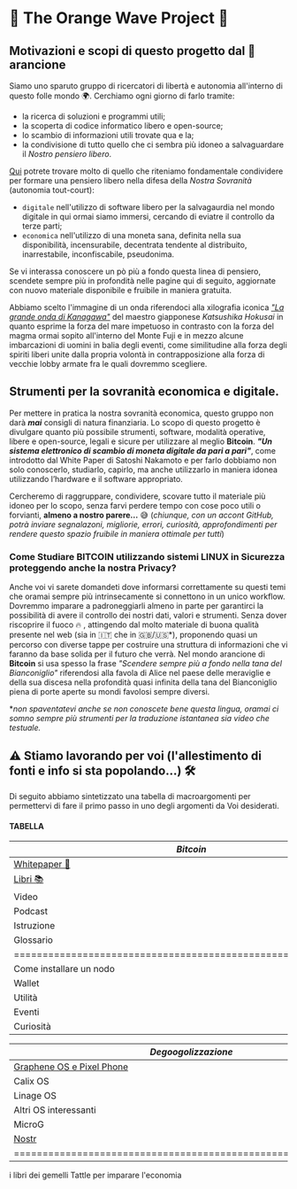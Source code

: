 # 🌊 The Orange Wave Project 🌊

## Motivazioni e scopi di questo progetto dal 🧡 arancione

Siamo uno sparuto gruppo di ricercatori di libertà e autonomia all'interno di questo folle mondo 🌍.
Cerchiamo ogni giorno di farlo tramite:
- la ricerca di soluzioni e programmi utili;
- la scoperta di codice informatico libero e open-source;
- lo scambio di informazioni utili trovate qua e la;
- la condivisione di tutto quello che ci sembra più idoneo a salvaguardare il _Nostro pensiero libero_.

[Qui](https://github.com/TheOrangeWaveProject/TheOrangeWaveProject.github.io/blob/main/index.md#tabella) potrete trovare molto di quello che riteniamo fondamentale condividere per formare una pensiero libero nella difesa della _Nostra Sovranità_ (autonomia tout-court):

- `digitale` nell'utilizzo di software libero per la salvagaurdia nel mondo digitale in qui ormai siamo immersi, cercando di eviatre il controllo da terze parti;
- `economica` nell'utilizzo di una moneta sana, definita nella sua disponibilità, incensurabile, decentrata tendente al distribuito, inarrestabile, inconfiscabile, pseudonima.

Se vi interassa conoscere un pò più a fondo questa linea di pensiero, scendete sempre più in profondità nelle pagine qui di seguito, aggiornate con nuovo materiale disponibile e fruibile in maniera gratuita.

Abbiamo scelto l'immagine di un onda riferendoci alla xilografia iconica [_"La grande onda di Kanagawa"_](https://it.wikipedia.org/wiki/La_grande_onda_di_Kanagawa) del maestro giapponese _Katsushika Hokusai_ in quanto esprime la forza del mare impetuoso in contrasto con la forza del magma ormai sopito all'interno del Monte Fuji e in mezzo alcune imbarcazioni di uomini in balia degli eventi, come similitudine alla forza degli spiriti liberi unite dalla propria volontà in contrapposizione alla forza di vecchie lobby armate fra le quali dovremmo scegliere.  

## Strumenti per la sovranità economica e digitale.

Per mettere in pratica la nostra sovranità economica, questo gruppo non darà **_mai_** consigli di natura finanziaria.
Lo scopo di questo progetto è divulgare quanto più possibile strumenti, software, modalità operative, libere e open-source, legali e sicure per utilizzare al meglio **Bitcoin**.
***"Un sistema elettronico di scambio di moneta digitale da pari a pari"***, come introdotto dal White Paper di Satoshi Nakamoto e per farlo dobbiamo non solo conoscerlo, studiarlo, capirlo, ma anche utilizzarlo in maniera idonea utilizzando l’hardware e il software appropriato.

Cercheremo di raggruppare, condividere, scovare tutto il materiale più idoneo per lo scopo, senza farvi perdere tempo con cose poco utili o forvianti, **almeno a nostro parere…** 😅
(_chiunque, con un accont GitHub, potrà inviare segnalazoni, migliorie, errori, curiosità, approfondimenti per rendere questo spazio fruibile in maniera ottimale per tutti_)

### Come Studiare BITCOIN utilizzando sistemi LINUX in Sicurezza proteggendo anche la nostra Privacy?
Anche voi vi sarete domandeti dove informarsi correttamente su questi temi che oramai sempre più intrinsecamente si connettono in un unico workflow.
Dovremmo imparare a padroneggiarli almeno in parte per garantirci la possibilità di avere il controllo dei nostri dati, valori e strumenti.
Senza dover riscoprire il fuoco 🔥 , attingendo dal molto materiale di buona qualità presente nel web (sia in 🇮🇹 che in 🇬🇧/🇺🇸*), proponendo quasi un percorso con diverse tappe per costruire una struttura di informazioni che vi faranno da base solida per il futuro che verrà.
Nel mondo arancione di **Bitcoin** si usa spesso la frase _"Scendere sempre più a fondo nella tana del Bianconiglio"_ riferendosi alla favola di Alice nel paese delle meraviglie e della sua discesa nella profondità quasi infinita della tana del Bianconiglio piena di porte aperte su mondi favolosi sempre diversi.  

*_non spaventatevi anche se non conoscete bene questa lingua, oramai ci somno sempre più strumenti per la traduzione istantanea sia video che testuale._

## ⚠️ Stiamo lavorando per voi (l'allestimento di fonti e info si sta popolando...) 🛠️
Di seguito abbiamo sintetizzato una tabella di macroargomenti per permettervi di fare il primo passo in uno degli argomenti da Voi desiderati.
 
#### TABELLA

|*Bitcoin*                                                     |*Privacy & Sicurity*       |     *Linux e dintorni*     |
|--------------------------------------------------------------|---------------------------|----------------------------|
| [Whitepaper 📃](./Bitcoin/WP/)                               | Manifesti e ideali        | Storia e distro            |
| [Libri 📚](./Bitcoin/Libri/)                                 | Libri                     | Libri                      |
| Video                                                        | Video                     | Video                      |
| Podcast                                                      | Podcast                   | Podcast                    |
| Istruzione                                                   | Istruzione                | Istruzione                 |
| Glossario                                                    | Glossario                 | Glossario                  |
|==============================================================| ==========================| ===========================|
| Come installare un nodo                                      | TOR - VPN - Tails         | Come installare una distro |
| Wallet                                                       | Browser e plug-in         | Comandi Base               |
| Utilità                                                      | PGP / GPG e alias mail    | Migliori apps              |
| Eventi                                                       | GitHub-GitLab-Codeberg    | Curiosità                  |
| Curiosità                                                    | GitTea-Googs              | Markdown                   |


|*Degoogolizzazione*                                           | *Router e network*        | *Economia e i suoi principi*|
|--------------------------------------------------------------|---------------------------| ----------------------------|
| [Graphene OS e Pixel Phone](./Degoogolizzazione/GrapheneOS/) | OpenWrt                   | Storia dei crack            |
| Calix OS                                                     | DNS                       | Libri                       |
| Linage OS                                                    | Router a cascata          | Video                       |
| Altri OS interessanti                                        | ----                      | Podcast                     |
| MicroG                                                       | ----                      | Istruzione                  |
| [Nostr](./Degoogolizzazione/Nostr/)                          | ----                      | Glossario                   |
|==============================================================| ==========================| ============================|



i libri dei gemelli Tattle per imparare l'economia

